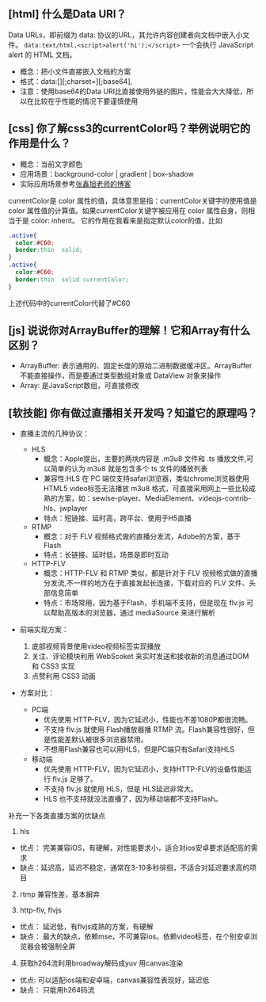 ## [html] 什么是Data URI？

Data URLs，即前缀为 data: 协议的URL，其允许内容创建者向文档中嵌入小文件。
`data:text/html,<script>alert('hi');</script>`
一个会执行 JavaScript alert 的 HTML 文档。

* 概念：把小文件直接嵌入文档的方案
* 格式：data:[][;charset=][;base64],
* 注意：使用base64的Data URI比直接使用外链的图片，性能会大大降低，所以在比较在乎性能的情况下要谨慎使用

## [css] 你了解css3的currentColor吗？举例说明它的作用是什么？

* 概念：当前文字颜色
* 应用场景：background-color | gradient | box-shadow
* 实际应用场景参考[张鑫旭老师的博客](https://www.zhangxinxu.com/wordpress/2014/10/currentcolor-css3-powerful-css-keyword/)

currentColor是 color 属性的值，具体意思是指：currentColor关键字的使用值是 color 属性值的计算值。如果currentColor关键字被应用在 color 属性自身，则相当于是 color: inherit。
它的作用在我看来是指定默认color的值，比如

```css
.active{
  color:#C60;
  border:thin  solid;
}
.active{
  color:#C60;
  border:thin  solid currentColor;
}
```

上述代码中的currentColor代替了#C60

## [js] 说说你对ArrayBuffer的理解！它和Array有什么区别？

* ArrayBuffer: 表示通用的、固定长度的原始二进制数据缓冲区。ArrayBuffer 不能直接操作，而是要通过类型数组对象或 DataView 对象来操作
* Array: 是JavaScript数组，可直接修改

## [软技能] 你有做过直播相关开发吗？知道它的原理吗？

* 直播主流的几种协议：

  * HLS
    * 概念：Apple提出，主要的两块内容是 .m3u8 文件和 .ts 播放文件,可以简单的认为 m3u8 就是包含多个 ts 文件的播放列表
    * 兼容性:HLS 在 PC 端仅支持safari浏览器，类似chrome浏览器使用HTML5 video标签无法播放 m3u8 格式，可直接采用网上一些比较成熟的方案，如：sewise-player、MediaElement、videojs-contrib-hls、jwplayer
    * 特点：短链接、延时高，跨平台、使用于H5直播
  * RTMP
    * 概念：对于 FLV 视频格式做的直播分发流，Adobe的方案，基于Flash
    * 特点：长链接、延时低，场景是即时互动
  * HTTP-FLV
    * 概念：HTTP-FLV 和 RTMP 类似，都是针对于 FLV 视频格式做的直播分发流,不一样的地方在于直接发起长连接，下载对应的 FLV 文件、头部信息简单
    * 特点：市场常用，因为基于Flash，手机端不支持，但是现在 flv.js 可以帮助高版本的浏览器，通过 mediaSource 来进行解析

* 前端实现方案：

  1. 底部视频背景使用video视频标签实现播放
  2. 关注、评论模块利用 WebScoket 来实时发送和接收新的消息通过DOM 和 CSS3 实现
  3. 点赞利用 CSS3 动画

* 方案对比：

  * PC端
    * 优先使用 HTTP-FLV，因为它延迟小，性能也不差1080P都很流畅。
    * 不支持 flv.js 就使用 Flash播放器播 RTMP 流。Flash兼容性很好，但是性能差默认被很多浏览器禁用。
    * 不想用Flash兼容也可以用HLS，但是PC端只有Safari支持HLS
  * 移动端
    * 优先使用 HTTP-FLV，因为它延迟小，支持HTTP-FLV的设备性能运行 flv.js 足够了。
    * 不支持 flv.js 就使用 HLS，但是 HLS延迟非常大。
    * HLS 也不支持就没法直播了，因为移动端都不支持Flash。

补充一下各类直播方案的优缺点

1. hls
  * 优点： 完美兼容iOS，有硬解，对性能要求小，适合对ios安卓要求适配高的需求
  * 缺点：延迟高，延迟不稳定，通常在3-10多秒徘徊，不适合对延迟要求高的项目

2. rtmp 兼容性差，基本摒弃

3. http-flv, flvjs
  * 优点： 延迟低，有flvjs成熟的方案，有硬解
  * 缺点： 最大的缺点，依赖mse，不可兼容ios。依赖video标签，在个别安卓浏览器会被强制全屏

4. 获取h264流利用broadway解码成yuv 用canvas渲染
  * 优点: 可以适配ios端和安卓端，canvas兼容性表现好，延迟低
  * 缺点： 只能用h264码流
